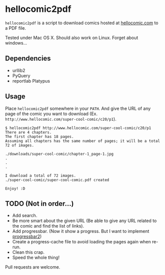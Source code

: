# hellocomic2pdf
`hellocomic2pdf` is a script to download comics hosted at [hellocomic.com](http://www.hellocomic.com/) to a PDF file.

Tested under Mac OS X. Should also work on Linux. Forget about windows...

## Dependencies
- urllib2
- PyQuery
- reportlab Platypus

## Usage
Place `hellocomic2pdf` somewhere in your `PATH`. And give the URL of any page of the comic you want to download (Ex. `http://www.hellocomic.com/super-cool-comic/c20/p1`).

```
$ hellocomic2pdf http://www.hellocomic.com/super-cool-comic/c20/p1
There are 4 chapters.
The first chapter has 18 pages.
Assuming all chapters has the same number of pages; it will be a total 72 of images.

./downloads/super-cool-comic/chapter-1_page-1.jpg
.
.
.

I download a total of 72 images.
./super-cool-comic/super-cool-comic.pdf created

Enjoy! :D
```

## TODO (Not in order...)
- Add search.
- Be more smart about the given URL (Be able to give any URL related to the comic and find the list of links).
- Add progressbar. (Now it show a progress. But I want to implement [progressbar2](http://pythonhosted.org/progressbar2/))
- Create a progress-cache file to avoid loading the pages again when re-run.
- Clean this crap.
- Speed the whole thing!

Pull requests are welcome.
